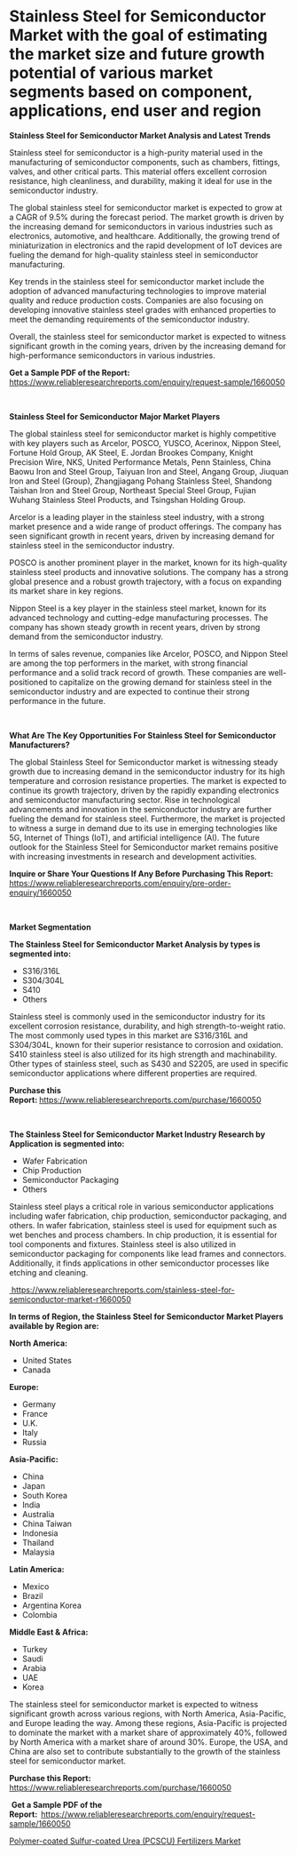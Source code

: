 <p><h1>Stainless Steel for Semiconductor Market with the goal of estimating the market size and future growth potential of various market segments based on component, applications, end user and region</h1></p><p><strong>Stainless Steel for Semiconductor Market Analysis and Latest Trends</strong></p>
<p><p>Stainless steel for semiconductor is a high-purity material used in the manufacturing of semiconductor components, such as chambers, fittings, valves, and other critical parts. This material offers excellent corrosion resistance, high cleanliness, and durability, making it ideal for use in the semiconductor industry.</p><p>The global stainless steel for semiconductor market is expected to grow at a CAGR of 9.5% during the forecast period. The market growth is driven by the increasing demand for semiconductors in various industries such as electronics, automotive, and healthcare. Additionally, the growing trend of miniaturization in electronics and the rapid development of IoT devices are fueling the demand for high-quality stainless steel in semiconductor manufacturing.</p><p>Key trends in the stainless steel for semiconductor market include the adoption of advanced manufacturing technologies to improve material quality and reduce production costs. Companies are also focusing on developing innovative stainless steel grades with enhanced properties to meet the demanding requirements of the semiconductor industry.</p><p>Overall, the stainless steel for semiconductor market is expected to witness significant growth in the coming years, driven by the increasing demand for high-performance semiconductors in various industries.</p></p>
<p><strong>Get a Sample PDF of the Report:&nbsp;</strong> <a href="https://www.reliableresearchreports.com/enquiry/request-sample/1660050">https://www.reliableresearchreports.com/enquiry/request-sample/1660050</a></p>
<p>&nbsp;</p>
<p><strong>Stainless Steel for Semiconductor Major Market Players</strong></p>
<p><p>The global stainless steel for semiconductor market is highly competitive with key players such as Arcelor, POSCO, YUSCO, Acerinox, Nippon Steel, Fortune Hold Group, AK Steel, E. Jordan Brookes Company, Knight Precision Wire, NKS, United Performance Metals, Penn Stainless, China Baowu Iron and Steel Group, Taiyuan Iron and Steel, Angang Group, Jiuquan Iron and Steel (Group), Zhangjiagang Pohang Stainless Steel, Shandong Taishan Iron and Steel Group, Northeast Special Steel Group, Fujian Wuhang Stainless Steel Products, and Tsingshan Holding Group.</p><p>Arcelor is a leading player in the stainless steel industry, with a strong market presence and a wide range of product offerings. The company has seen significant growth in recent years, driven by increasing demand for stainless steel in the semiconductor industry.</p><p>POSCO is another prominent player in the market, known for its high-quality stainless steel products and innovative solutions. The company has a strong global presence and a robust growth trajectory, with a focus on expanding its market share in key regions.</p><p>Nippon Steel is a key player in the stainless steel market, known for its advanced technology and cutting-edge manufacturing processes. The company has shown steady growth in recent years, driven by strong demand from the semiconductor industry.</p><p>In terms of sales revenue, companies like Arcelor, POSCO, and Nippon Steel are among the top performers in the market, with strong financial performance and a solid track record of growth. These companies are well-positioned to capitalize on the growing demand for stainless steel in the semiconductor industry and are expected to continue their strong performance in the future.</p></p>
<p>&nbsp;</p>
<p><strong>What Are The Key Opportunities For Stainless Steel for Semiconductor Manufacturers?</strong></p>
<p><p>The global Stainless Steel for Semiconductor market is witnessing steady growth due to increasing demand in the semiconductor industry for its high temperature and corrosion resistance properties. The market is expected to continue its growth trajectory, driven by the rapidly expanding electronics and semiconductor manufacturing sector. Rise in technological advancements and innovation in the semiconductor industry are further fueling the demand for stainless steel. Furthermore, the market is projected to witness a surge in demand due to its use in emerging technologies like 5G, Internet of Things (IoT), and artificial intelligence (AI). The future outlook for the Stainless Steel for Semiconductor market remains positive with increasing investments in research and development activities.</p></p>
<p><strong>Inquire or Share Your Questions If Any Before Purchasing This Report:</strong> <a href="https://www.reliableresearchreports.com/enquiry/pre-order-enquiry/1660050">https://www.reliableresearchreports.com/enquiry/pre-order-enquiry/1660050</a></p>
<p>&nbsp;</p>
<p><strong>Market Segmentation</strong></p>
<p><strong>The Stainless Steel for Semiconductor Market Analysis by types is segmented into:</strong></p>
<p><ul><li>S316/316L</li><li>S304/304L</li><li>S410</li><li>Others</li></ul></p>
<p><p>Stainless steel is commonly used in the semiconductor industry for its excellent corrosion resistance, durability, and high strength-to-weight ratio. The most commonly used types in this market are S316/316L and S304/304L, known for their superior resistance to corrosion and oxidation. S410 stainless steel is also utilized for its high strength and machinability. Other types of stainless steel, such as S430 and S2205, are used in specific semiconductor applications where different properties are required.</p></p>
<p><strong>Purchase this Report:&nbsp;</strong><a href="https://www.reliableresearchreports.com/purchase/1660050">https://www.reliableresearchreports.com/purchase/1660050</a></p>
<p>&nbsp;</p>
<p><strong>The Stainless Steel for Semiconductor Market Industry Research by Application is segmented into:</strong></p>
<p><ul><li>Wafer Fabrication</li><li>Chip Production</li><li>Semiconductor Packaging</li><li>Others</li></ul></p>
<p><p>Stainless steel plays a critical role in various semiconductor applications including wafer fabrication, chip production, semiconductor packaging, and others. In wafer fabrication, stainless steel is used for equipment such as wet benches and process chambers. In chip production, it is essential for tool components and fixtures. Stainless steel is also utilized in semiconductor packaging for components like lead frames and connectors. Additionally, it finds applications in other semiconductor processes like etching and cleaning.</p></p>
<p><a href="https://www.reliableresearchreports.com/stainless-steel-for-semiconductor-market-r1660050">&nbsp;https://www.reliableresearchreports.com/stainless-steel-for-semiconductor-market-r1660050</a></p>
<p><strong>In terms of Region, the Stainless Steel for Semiconductor Market Players available by Region are:</strong></p>
<p>
    <p> <strong> North America: </strong>
        <ul>
            <li>United States</li>
            <li>Canada</li>
        </ul>
        </p> 
    <p> <strong> Europe: </strong>
        <ul>
            <li>Germany</li>
            <li>France</li>
            <li>U.K.</li>
            <li>Italy</li>
            <li>Russia</li>
        </ul>
        </p> 
    <p> <strong> Asia-Pacific: </strong>
        <ul>
            <li>China</li>
            <li>Japan</li>
            <li>South Korea</li>
            <li>India</li>
            <li>Australia</li>
            <li>China Taiwan</li>
            <li>Indonesia</li>
            <li>Thailand</li>
            <li>Malaysia</li>
        </ul>
        </p> 
    <p> <strong> Latin America: </strong>
        <ul>
            <li>Mexico</li>
            <li>Brazil</li>
            <li>Argentina Korea</li>
            <li>Colombia</li>
        </ul>
        </p> 
    <p> <strong> Middle East & Africa: </strong>
        <ul>
            <li>Turkey</li>
            <li>Saudi</li>
            <li>Arabia</li>
            <li>UAE</li>
            <li>Korea</li>
        </ul>
    </p>
    </p>
<p><p>The stainless steel for semiconductor market is expected to witness significant growth across various regions, with North America, Asia-Pacific, and Europe leading the way. Among these regions, Asia-Pacific is projected to dominate the market with a market share of approximately 40%, followed by North America with a market share of around 30%. Europe, the USA, and China are also set to contribute substantially to the growth of the stainless steel for semiconductor market.</p></p>
<p><strong>Purchase this Report: </strong><a href="https://www.reliableresearchreports.com/purchase/1660050">https://www.reliableresearchreports.com/purchase/1660050</a></p>
<p>&nbsp;<strong>Get a Sample PDF of the Report:&nbsp;&nbsp;</strong><a href="https://www.reliableresearchreports.com/enquiry/request-sample/1660050">https://www.reliableresearchreports.com/enquiry/request-sample/1660050</a></p>
<p><strong></strong></p>
<p><p><a href="https://github.com/JameTravis/Market-Research-Report-List-5/blob/main/polymer-coated-sulfur-coated-urea-pcscu-fertilizers-market.md">Polymer-coated Sulfur-coated Urea (PCSCU) Fertilizers Market</a></p></p>